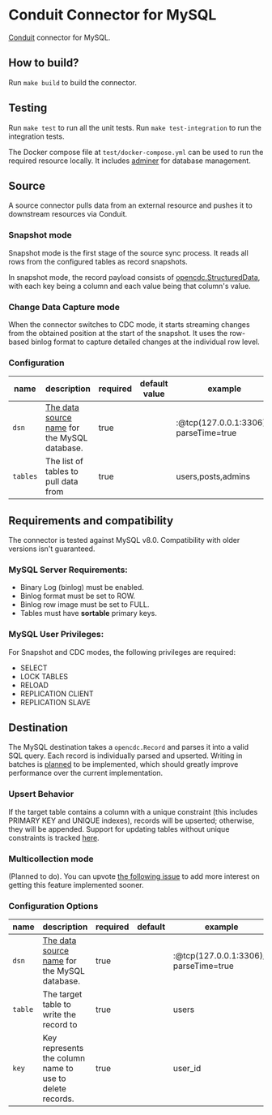 # Conduit Connector for MySQL

[Conduit](https://conduit.io) connector for MySQL.

## How to build?

Run `make build` to build the connector.

## Testing

Run `make test` to run all the unit tests. Run `make test-integration` to run
the integration tests.

The Docker compose file at `test/docker-compose.yml` can be used to run the
required resource locally. It includes [adminer](https://www.adminer.org/) for
database management.

## Source

A source connector pulls data from an external resource and pushes it to
downstream resources via Conduit.

### Snapshot mode

Snapshot mode is the first stage of the source sync process. It reads all rows
from the configured tables as record snapshots.

In snapshot mode, the record payload consists of
[opencdc.StructuredData](https://pkg.go.dev/github.com/conduitio/conduit-connector-sdk@v0.9.1#StructuredData),
with each key being a column and each value being that column's value.

### Change Data Capture mode

When the connector switches to CDC mode, it starts streaming changes from the
obtained position at the start of the snapshot. It uses the row-based binlog format
to capture detailed changes at the individual row level.

### Configuration

| name     | description                                                                                                                    | required | default value | example                                                   |
| -------- | ------------------------------------------------------------------------------------------------------------------------------ | -------- | ------------- | --------------------------------------------------------- |
| `dsn`    | [The data source name](https://github.com/go-sql-driver/mysql?tab=readme-ov-file#dsn-data-source-name) for the MySQL database. | true     |               | <user>:<password>@tcp(127.0.0.1:3306)/<db>?parseTime=true |
| `tables` | The list of tables to pull data from                                                                                           | true     |               | users,posts,admins                                        |

## Requirements and compatibility

The connector is tested against MySQL v8.0. Compatibility with older versions isn't guaranteed.

### MySQL Server Requirements:

- Binary Log (binlog) must be enabled.
- Binlog format must be set to ROW.
- Binlog row image must be set to FULL.
- Tables must have **sortable** primary keys.

### MySQL User Privileges:

For Snapshot and CDC modes, the following privileges are required:

- SELECT
- LOCK TABLES
- RELOAD
- REPLICATION CLIENT
- REPLICATION SLAVE

## Destination

The MySQL destination takes a `opencdc.Record` and parses it into a valid SQL query. Each record is individually parsed and upserted. Writing in batches is [planned](https://github.com/conduitio-labs/conduit-connector-mysql/issues/63) to be implemented, which should greatly improve performance over the current implementation.

### Upsert Behavior

If the target table contains a column with a unique constraint (this includes PRIMARY KEY and UNIQUE indexes), records will be upserted; otherwise, they will be appended. Support for updating tables without unique constraints is tracked [here](https://github.com/conduitio-labs/conduit-connector-mysql/issues/66).

### Multicollection mode

(Planned to do). You can upvote [the following issue](https://github.com/conduitio-labs/conduit-connector-mysql/issues/13) to add more interest on getting this feature implemented sooner.

### Configuration Options

| name    | description                                                                                                                    | required | default | example                                                   |
| ------- | ------------------------------------------------------------------------------------------------------------------------------ | -------- | ------- | --------------------------------------------------------- |
| `dsn`   | [The data source name](https://github.com/go-sql-driver/mysql?tab=readme-ov-file#dsn-data-source-name) for the MySQL database. | true     |         | <user>:<password>@tcp(127.0.0.1:3306)/<db>?parseTime=true |
| `table` | The target table to write the record to                                                                                        | true     |         | users                                                     |
| `key`   | Key represents the column name to use to delete records.                                                                       | true     |         | user_id                                                   |
